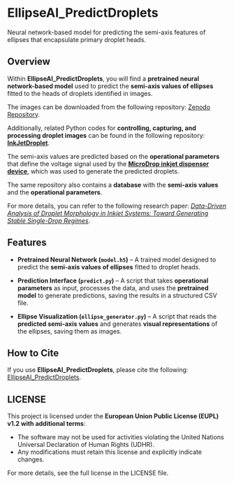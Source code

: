 # EllipseAI_PredictDroplets
Neural network-based model for predicting the semi-axis features of ellipses that encapsulate primary droplet heads.

## Overview  
Within **EllipseAI_PredictDroplets**, you will find a **pretrained neural network-based model** used to predict the **semi-axis values of ellipses** fitted to the heads of droplets identified in images. 

The images can be downloaded from the following repository: [Zenodo Repository](https://zenodo.org/records/13862494).

Additionally, related Python codes for **controlling, capturing, and processing droplet images** can be found in the following repository: [**InkJetDroplet**](https://github.com/DropletDynamics/InkJetDroplet).  

The semi-axis values are predicted based on the **operational parameters** that define the voltage signal used by the **[MicroDrop inkjet dispenser device](https://www.microdrop.de/)**, which was used to generate the predicted droplets.

The same repository also contains a **database** with the **semi-axis values** and the **operational parameters**.

For more details, you can refer to the following research paper: [_Data-Driven Analysis of Droplet Morphology in Inkjet Systems: Toward Generating Stable Single-Drop Regimes_](https://doi.org/10.48550/arXiv.2501.13801).

## Features  

- **Pretrained Neural Network (`model.h5`)** – A trained model designed to predict the **semi-axis values of ellipses** fitted to droplet heads.  

- **Prediction Interface (`predict.py`)** – A script that takes **operational parameters** as input, processes the data, and uses the **pretrained model** to generate predictions, saving the results in a structured CSV file.  

- **Ellipse Visualization (`ellipse_generator.py`)** – A script that reads the **predicted semi-axis values** and generates **visual representations** of the ellipses, saving them as images.

## How to Cite
If you use **EllipseAI_PredictDroplets**, please cite the following: [EllipseAI_PredictDroplets](https://github.com/AngelaAresdeParga/EllipseAI_PredictDroplets).

## LICENSE 
This project is licensed under the **European Union Public License (EUPL) v1.2 with additional terms**:

- The software may not be used for activities violating the United Nations Universal Declaration of Human Rights (UDHR).
- Any modifications must retain this license and explicitly indicate changes.

For more details, see the full license in the LICENSE file.
